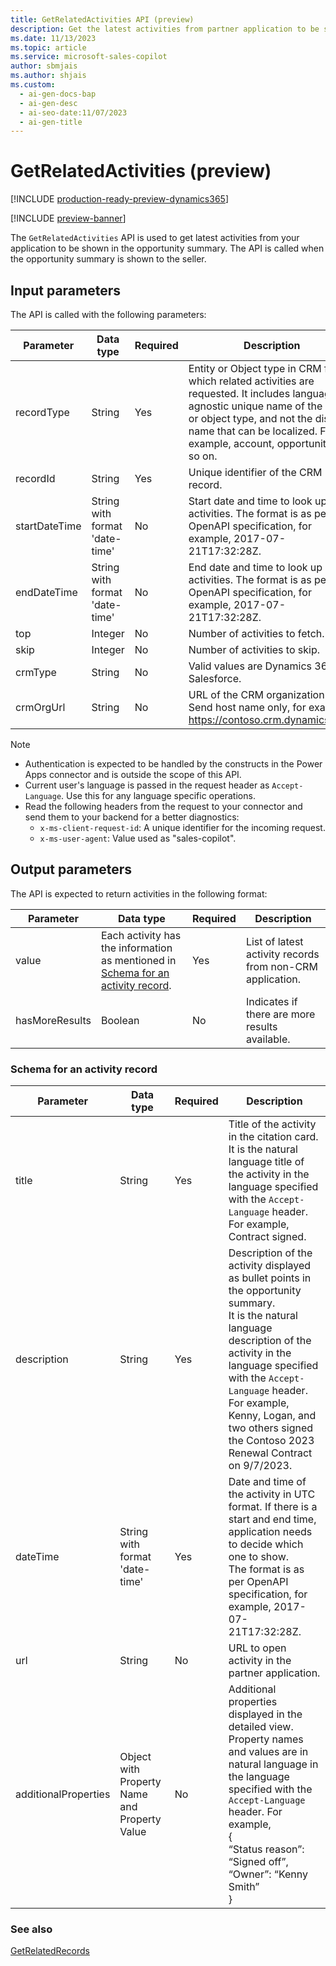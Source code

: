 ```yaml
---
title: GetRelatedActivities API (preview)
description: Get the latest activities from partner application to be shown in the opportunity summary.
ms.date: 11/13/2023
ms.topic: article
ms.service: microsoft-sales-copilot
author: sbmjais
ms.author: shjais
ms.custom:
  - ai-gen-docs-bap
  - ai-gen-desc
  - ai-seo-date:11/07/2023
  - ai-gen-title
---
```


# GetRelatedActivities (preview)

[!INCLUDE [production-ready-preview-dynamics365](includes/production-ready-preview-dynamics365.md)]

[!INCLUDE [preview-banner](includes/preview-banner.md)]

The `GetRelatedActivities` API is used to get latest activities from your application to be shown in the opportunity summary. The API is called when the opportunity summary is shown to the seller. 

## Input parameters

The API is called with the following parameters:

|Parameter|Data type|Required|Description|
|---------|----|--------|-----------|
|recordType|String|Yes|Entity or Object type in CRM for which related activities are requested. It includes language agnostic unique name of the entity or object type, and not the display name that can be localized. For example, account, opportunity, and so on.|
|recordId|String|Yes|Unique identifier of the CRM record.|
|startDateTime|String with format 'date-time'|No|Start date and time to look up activities. The format is as per OpenAPI specification, for example, 2017-07-21T17:32:28Z.|
|endDateTime|String with format 'date-time'|No|End date and time to look up activities. The format is as per OpenAPI specification, for example, 2017-07-21T17:32:28Z.|
|top|Integer|No|Number of activities to fetch.|
|skip|Integer|No|Number of activities to skip.|
|crmType|String|No|Valid values are Dynamics 365 and Salesforce.|
crmOrgUrl|String|No|URL of the CRM organization. <br>Send host name only, for example, https://contoso.crm.dynamics.com.|

> [!NOTE]
> - Authentication is expected to be handled by the constructs in the Power Apps connector and is outside the scope of this API.
> - Current user's language is passed in the request header as `Accept-Language`. Use this for any language specific operations.
> - Read the following headers from the request to your connector and send them to your backend for a better diagnostics:
>   - `x-ms-client-request-id`: A unique identifier for the incoming request. 
>   - `x-ms-user-agent`: Value used as "sales-copilot".

## Output parameters

The API is expected to return activities in the following format:

|Parameter|Data type|Required|Description|
|---------|----|--------|-----------|
|value|Each activity has the information as mentioned in [Schema for an activity record](#schema-for-an-activity-record).|Yes|List of latest activity records from non-CRM application.|
|hasMoreResults|Boolean|No|Indicates if there are more results available.|

### Schema for an activity record

|Parameter|Data type|Required|Description|
|---------|----|--------|-----------|
|title|String|Yes|Title of the activity in the citation card.<br>It is the natural language title of the activity in the language specified with the `Accept-Language` header. For example, Contract signed.|
|description|String|Yes|Description of the activity displayed as bullet points in the opportunity summary.<br>It is the natural language description of the activity in the language specified with the `Accept-Language` header. For example, Kenny, Logan, and two others signed the Contoso 2023 Renewal Contract on 9/7/2023.|    
|dateTime|String with format 'date-time'|Yes|Date and time of the activity in UTC format. If there is a start and end time, application needs to decide which one to show.<br>The format is as per OpenAPI specification, for example, 2017-07-21T17:32:28Z.|
|url|String|No|URL to open activity in the partner application.|
|additionalProperties|Object with Property Name and Property Value|No|Additional properties displayed in the detailed view. Property names and values are in natural language in the language specified with the `Accept-Language` header. For example, <br>{<br>“Status reason”: “Signed off”,<br>“Owner”: “Kenny Smith”<br>}|

### See also

[GetRelatedRecords](api-get-related-records.md)